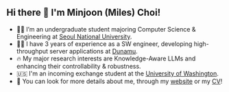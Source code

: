 ## Hi there 👋 I'm Minjoon (Miles) Choi!

- 👨‍🎓 I’m an undergraduate student majoring Computer Science & Engineering at [Seoul National University](https://en.snu.ac.kr/index.html).
- 👨‍💻 I have 3 years of experience as a SW engineer, developing high-throughput server applications at [Dunamu](https://dunamu.com/en).
- 🔥 My major research interests are Knowledge-Aware LLMs and enhancing their controllability & robustness.
- 🇺🇸 I'm an incoming exchange student at the [University of Washington](https://www.washington.edu/).
- 🔎 You can look for more details about me, through my [website](https://m-joon-ixix.github.io/) or my [CV](https://m-joon-ixix.github.io/assets/files/minjoon-cv.pdf)!
